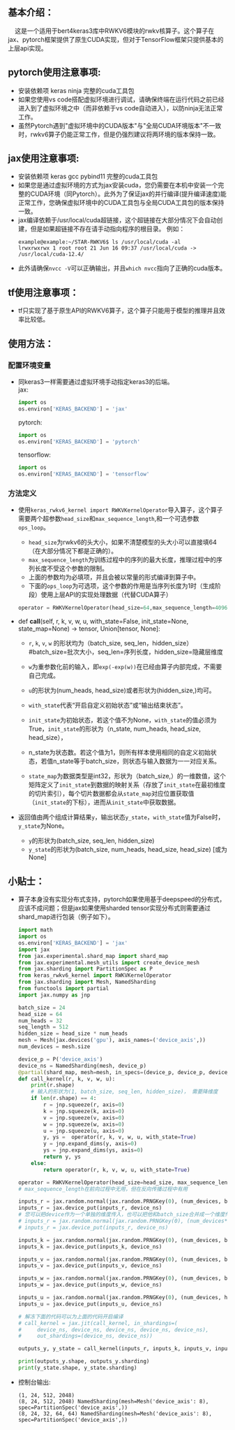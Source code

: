 
## 基本介绍：
&nbsp;&nbsp;&nbsp;&nbsp;这是一个适用于bert4keras3库中RWKV6模块的rwkv核算子。这个算子在jax、pytorch框架提供了原生CUDA实现，但对于TensorFlow框架只提供基本的上层api实现。

## pytorch使用注意事项:
- 安装依赖项 keras ninja 完整的cuda工具包
- 如果您使用vs code搭配虚拟环境进行调试，请确保终端在运行代码之前已经进入到了虚拟环境之中（而非依赖于vs code自动进入），以防ninja无法正常工作。
- 虽然Pytorch遇到"虚拟环境中的CUDA版本"与"全局CUDA环境版本"不一致时，rwkv6算子仍能正常工作，但是仍强烈建议将两环境的版本保持一致。


## jax使用注意事项:
- 安装依赖项 keras gcc pybind11 完整的cuda工具包
- 如果您是通过虚拟环境的方式为jax安装cuda，您仍需要在本机中安装一个完整的CUDA环境（同Pytorch）。此外为了保证jax的并行编译(提升编译速度)能正常工作，您确保虚拟环境中的CUDA工具包与全局CUDA工具包的版本保持一致。
- jax编译依赖于/usr/local/cuda超链接，这个超链接在大部分情况下会自动创建，但是如果超链接不存在请手动指向程序的根目录。
  例如：
  ```shell
  example@example:~/STAR-RWKV6$ ls /usr/local/cuda -al
  lrwxrwxrwx 1 root root 21 Jun 16 09:37 /usr/local/cuda -> /usr/local/cuda-12.4/
  ```
- 此外请确保`nvcc -V`可以正确输出，并且`which nvcc`指向了正确的cuda版本。

## tf使用注意事项：
- tf只实现了基于原生API的RWKV6算子，这个算子只能用于模型的推理并且效率比较低。

## 使用方法：
### 配置环境变量
- 同keras3一样需要通过虚拟环境手动指定keras3的后端。  
  jax:
  ```python
  import os
  os.environ['KERAS_BACKEND'] = 'jax'
  ```
  pytorch:
  ```python
  import os
  os.environ['KERAS_BACKEND'] = 'pytorch'
  ```
  tensorflow:
  ```python
  import os
  os.environ['KERAS_BACKEND'] = 'tensorflow'
  ```
### 方法定义
- 使用`keras_rwkv6_kernel import RWKVKernelOperator`导入算子，这个算子需要两个超参数`head_size`和`max_sequence_length`,和一个可选参数`ops_loop`。
  - `head_size`为rwkv6的头大小，如果不清楚模型的头大小可以直接填64（在大部分情况下都是正确的）。
  - `max_sequence_length`为训练过程中的序列的最大长度，推理过程中的序列长度不受这个参数的限制。
  - 上面的参数均为必填项，并且会被以常量的形式编译到算子中。
  - 下面的`ops_loop`为可选项，这个参数的作用是当序列长度为1时（生成阶段）使用上层API的实现处理数据（代替CUDA算子）
  ```python
  operator = RWKVKernelOperator(head_size=64,max_sequence_length=4096, ops_loop=False)
  ```

- def __call__(self, r, k, v, w, u, with_state=False, init_state=None, state_map=None) -> tensor, Union[tensor, None]:
  - `r`, `k`, `v`, `w` 的形状均为（batch_size, seq_len，hidden_size）  
  #batch_size=批次大小，seq_len=序列长度，hidden_size=隐藏层维度
  - `w`为重参数化前的输入，即`exp(-exp(w))`在已经由算子内部完成，不需要自己完成。
  - `u`的形状为(num_heads, head_size)或者形状为(hidden_size,)均可。
  - `with_state`代表“开启自定义初始状态”或“输出结束状态”。
  - `init_state`为初始状态，若这个值不为None，`with_state`的值必须为True，`init_state`的形状为（n_state, num_heads, head_size, head_size），
  - n_state为状态数。若这个值为1，则所有样本使用相同的自定义初始状态，若值n_state等于batch_size，则状态与输入数据为一一对应关系。

  - `state_map`为数据类型是int32，形状为（batch_size,）的一维数值，这个矩阵定义了`init_state`到数据的映射关系（存放了`init_state`在最初维度的切片索引），每个切片数据都会从`state_map`对应位置获取值（`init_state`的下标），进而从`init_state`中获取数据。

- 返回值由两个组成计算结果`y`，输出状态`y_state`，`with_state`值为False时，`y_state`为None。
  - `y`的形状为(batch_size, seq_len, hidden_size)
  - `y_state`的形状为(batch_size, num_heads, head_size, head_size) [或为None]

## 小贴士：
- 算子本身没有实现分布式支持，pytorch如果使用基于deepspeed的分布式，应该不成问题；但是jax如果使用sharded tensor实现分布式则需要通过shard_map进行包装（例子如下）。
  ```python
  import math
  import os
  os.environ['KERAS_BACKEND'] = 'jax'
  import jax
  from jax.experimental.shard_map import shard_map
  from jax.experimental.mesh_utils import create_device_mesh
  from jax.sharding import PartitionSpec as P
  from keras_rwkv6_kernel import RWKVKernelOperator
  from jax.sharding import Mesh, NamedSharding
  from functools import partial
  import jax.numpy as jnp

  batch_size = 24
  head_size = 64
  num_heads = 32
  seq_length = 512
  hidden_size = head_size * num_heads
  mesh = Mesh(jax.devices('gpu'), axis_names=('device_axis',))
  num_devices = mesh.size
  
  device_p = P('device_axis')
  device_ns = NamedSharding(mesh, device_p)
  @partial(shard_map, mesh=mesh, in_specs=(device_p, device_p, device_p, device_p, device_p), out_specs=(device_p, device_p), check_rep=False)
  def call_kernel(r, k, v, w, u):
      print(r.shape)
      # 输入的形状为(1, batch_size, seq_len, hidden_size)， 需要降维度
      if len(r.shape) == 4: 
          r = jnp.squeeze(r, axis=0)
          k = jnp.squeeze(k, axis=0)
          v = jnp.squeeze(v, axis=0)
          w = jnp.squeeze(w, axis=0)
          u = jnp.squeeze(u, axis=0)
          y, ys =  operator(r, k, v, w, u, with_state=True)
          y = jnp.expand_dims(y, axis=0)
          ys = jnp.expand_dims(ys, axis=0)
          return y, ys
      else:
          return operator(r, k, v, w, u, with_state=True)
  
  operator = RWKVKernelOperator(head_size=head_size, max_sequence_length=seq_length)
  # max_sequence_length在前向过程中无用，但在反向传播过程中有用

  inputs_r = jax.random.normal(jax.random.PRNGKey(0), (num_devices, batch_size, seq_length, hidden_size))
  inputs_r = jax.device_put(inputs_r, device_ns)
  # 您可以把device作为一个单独的维度传入，也可以把他和batch_size合并成一个维度传入
  # inputs_r = jax.random.normal(jax.random.PRNGKey(0), (num_devices*batch_size, seq_length, hidden_size))
  # inputs_r = jax.device_put(inputs_r, device_ns)

  inputs_k = jax.random.normal(jax.random.PRNGKey(0), (num_devices, batch_size, seq_length, hidden_size))
  inputs_k = jax.device_put(inputs_k, device_ns)

  inputs_v = jax.random.normal(jax.random.PRNGKey(0), (num_devices, batch_size, seq_length, hidden_size))
  inputs_v = jax.device_put(inputs_v, device_ns)

  inputs_w = jax.random.normal(jax.random.PRNGKey(0), (num_devices, batch_size, seq_length, hidden_size))
  inputs_w = jax.device_put(inputs_w, device_ns)

  inputs_u = jax.random.normal(jax.random.PRNGKey(0), (num_devices, hidden_size))
  inputs_u = jax.device_put(inputs_u, device_ns)

  # 解冻下面的代码可以为上面的代码开启编译
  # call_kernel = jax.jit(call_kernel, in_shardings=(
  #     device_ns, device_ns, device_ns, device_ns, device_ns),
  #     out_shardings=(device_ns, device_ns))

  outputs_y, y_state = call_kernel(inputs_r, inputs_k, inputs_v, inputs_w, inputs_u)

  print(outputs_y.shape, outputs_y.sharding)
  print(y_state.shape, y_state.sharding)
  ```

- 控制台输出:
  ```shell
  (1, 24, 512, 2048)
  (8, 24, 512, 2048) NamedSharding(mesh=Mesh('device_axis': 8), spec=PartitionSpec('device_axis',))
  (8, 24, 32, 64, 64) NamedSharding(mesh=Mesh('device_axis': 8), spec=PartitionSpec('device_axis',))
  ```
